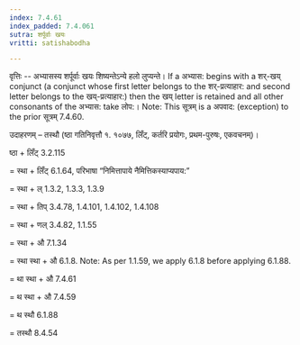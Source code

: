 ```yaml
---
index: 7.4.61
index_padded: 7.4.061
sutra: शर्पूर्वाः खयः
vritti: satishabodha

---
```

वृत्तिः -- अभ्यासस्य शर्पूर्वाः खयः शिष्यन्तेऽन्ये हलो लुप्यन्ते। If a अभ्यास: begins with a शर्-खय् conjunct (a conjunct whose first letter belongs to the शर्-प्रत्याहार: and second letter belongs to the खय्-प्रत्याहार:) then the खय् letter is retained and all other consonants of the अभ्यास: take लोप:।  Note: This सूत्रम् is a अपवाद: (exception) to the prior सूत्रम् 7.4.60.
 


उदाहरणम् – तस्थौ (ष्ठा गतिनिवृत्तौ १. १०७७, लिँट्, कर्तरि प्रयोगः, प्रथम-पुरुषः, एकवचनम्)।


ष्ठा + लिँट् 3.2.115


= स्था + लिँट् 6.1.64, परिभाषा “निमित्तापाये नैमित्तिकस्याप्यपाय:”


= स्था + ल् 1.3.2, 1.3.3, 1.3.9


= स्था + तिप् 3.4.78, 1.4.101, 1.4.102, 1.4.108


= स्था + णल् 3.4.82, 1.1.55


= स्था + औ 7.1.34


= स्था स्था + औ 6.1.8. Note: As per 1.1.59, we apply 6.1.8 before applying 6.1.88.


= था स्था + औ 7.4.61


= थ स्था + औ 7.4.59


= थ स्थौ 6.1.88


= तस्थौ 8.4.54